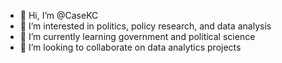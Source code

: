 - 👋 Hi, I’m @CaseKC
- 👀 I’m interested in politics, policy research, and data analysis
- 🌱 I’m currently learning government and political science
- 💞️ I’m looking to collaborate on data analytics projects

<!---
CaseKC/CaseKC is a ✨ special ✨ repository because its `README.md` (this file) appears on your GitHub profile.
You can click the Preview link to take a look at your changes.
--->
